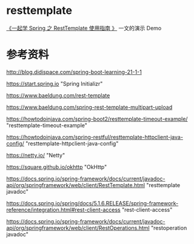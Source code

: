 # resttemplate
[《一起学 Spring 之 RestTemplate 使用指南 》](https://github.com/wrcj12138aaa/resttemplate/new/master?readme=1) 一文的演示 Demo

# 参考资料
http://blog.didispace.com/spring-boot-learning-21-1-1

https://start.spring.io	"Spring Initializr"

https://www.baeldung.com/rest-template

https://www.baeldung.com/spring-rest-template-multipart-upload

https://howtodoinjava.com/spring-boot2/resttemplate-timeout-example/	"resttemplate-timeout-example"

https://howtodoinjava.com/spring-restful/resttemplate-httpclient-java-config/	"resttemplate-httpclient-java-config"

https://netty.io/	"Netty"

https://square.github.io/okhttp	"OkHttp"

https://docs.spring.io/spring-framework/docs/current/javadoc-api/org/springframework/web/client/RestTemplate.html	"resttemplate javadoc"

 https://docs.spring.io/spring/docs/5.1.6.RELEASE/spring-framework-reference/integration.html#rest-client-access	"rest-client-access"

https://docs.spring.io/spring-framework/docs/current/javadoc-api/org/springframework/web/client/RestOperations.html	"restoperation javadoc"






